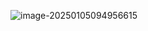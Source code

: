 ![image-20250105094956615](C:\Users\ZhuanZ\AppData\Roaming\Typora\typora-user-images\image-20250105094956615.png)